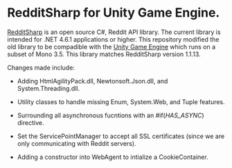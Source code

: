 # RedditSharp for Unity Game Engine.  

[RedditSharp](https://github.com/CrustyJew/RedditSharp) is an open source C#, Reddit API library. The current library is intended for .NET 4.6.1 applications or higher.
This repository modified the old library to be compadible with the [Unity Game Engine](https://unity3d.com/) which runs on a subset of Mono 3.5. This library matches RedditSharp version 1.1.13. 

Changes made include:

 - Adding HtmlAgilityPack.dll, Newtonsoft.Json.dll, and System.Threading.dll.
 
 - Utility classes to handle missing Enum, System.Web, and Tuple features.
 
 - Surrounding all asynchronous fucntions with an #if(_HAS_ASYNC_) directive. 
 
 - Set the ServicePointManager to accept all SSL certificates (since we are only communicating with Reddit servers). 
 
 - Adding a constructor into WebAgent to intialize a CookieContainer. 

 
